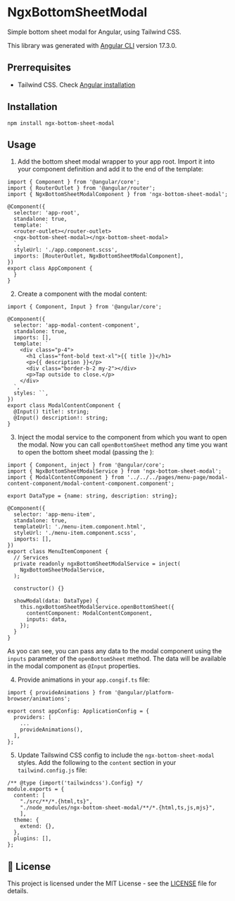 # NgxBottomSheetModal

Simple bottom sheet modal for Angular, using Tailwind CSS.

This library was generated with [Angular CLI](https://github.com/angular/angular-cli) version 17.3.0.

## Prerrequisites

- Tailwind CSS. Check [Angular installation](https://tailwindcss.com/docs/guides/angular)

## Installation

```
npm install ngx-bottom-sheet-modal
```

## Usage

1. Add the bottom sheet modal wrapper to your app root. Import it into your component definition and add it to the end of the template:

```
import { Component } from '@angular/core';
import { RouterOutlet } from '@angular/router';
import { NgxBottomSheetModalComponent } from 'ngx-bottom-sheet-modal';

@Component({
  selector: 'app-root',
  standalone: true,
  template: `
  <router-outlet></router-outlet>
  <ngx-bottom-sheet-modal></ngx-bottom-sheet-modal>
  `,
  styleUrl: './app.component.scss',
  imports: [RouterOutlet, NgxBottomSheetModalComponent],
})
export class AppComponent {
  }
}
```

2. Create a component with the modal content:

```
import { Component, Input } from '@angular/core';

@Component({
  selector: 'app-modal-content-component',
  standalone: true,
  imports: [],
  template: `
    <div class="p-4">
      <h1 class="font-bold text-xl">{{ title }}</h1>
      <p>{{ description }}</p>
      <div class="border-b-2 my-2"></div>
      <p>Tap outside to close.</p>
    </div>
  `,
  styles: ``,
})
export class ModalContentComponent {
  @Input() title!: string;
  @Input() description!: string;
}

```

3. Inject the modal service to the component from which you want to open the modal. Now you can call `openBottomSheet` method any time you want to open the bottom sheet modal (passing the ):

```
import { Component, inject } from '@angular/core';
import { NgxBottomSheetModalService } from 'ngx-bottom-sheet-modal';
import { ModalContentComponent } from '../../../pages/menu-page/modal-content-component/modal-content-component.component';

export DataType = {name: string, description: string};

@Component({
  selector: 'app-menu-item',
  standalone: true,
  templateUrl: './menu-item.component.html',
  styleUrl: './menu-item.component.scss',
  imports: [],
})
export class MenuItemComponent {
  // Services
  private readonly ngxBottomSheetModalService = inject(
    NgxBottomSheetModalService,
  );

  constructor() {}

  showModal(data: DataType) {
    this.ngxBottomSheetModalService.openBottomSheet({
      contentComponent: ModalContentComponent,
      inputs: data,
    });
  }
}
```

As yoo can see, you can pass any data to the modal component using the `inputs` parameter of the `openBottomSheet` method. The data will be available in the modal component as `@Input` properties.

4. Provide animations in your `app.congif.ts` file:

```
import { provideAnimations } from '@angular/platform-browser/animations';

export const appConfig: ApplicationConfig = {
  providers: [
    ...
    provideAnimations(),
  ],
};
```

5. Update Tailswind CSS config to include the `ngx-bottom-sheet-modal` styles. Add the following to the `content` section in your `tailwind.config.js` file:

```
/** @type {import('tailwindcss').Config} */
module.exports = {
  content: [
    "./src/**/*.{html,ts}",
    "./node_modules/ngx-bottom-sheet-modal/**/*.{html,ts,js,mjs}",
    ],
  theme: {
    extend: {},
  },
  plugins: [],
};
```

## 📄 License

This project is licensed under the MIT License - see the [LICENSE](LICENSE) file for details.
